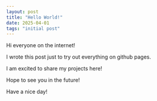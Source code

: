 ```yaml
---
layout: post
title: "Hello World!"
date: 2025-04-01
tags: "initial post"
---
```


Hi everyone on the internet!

I wrote this post just to try out everything on github pages.

I am excited to share my projects here!

Hope to see you in the future!

Have a nice day!